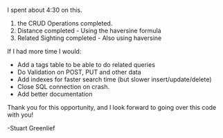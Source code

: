 I spent about 4:30 on this.

1) the CRUD Operations completed. 
2) Distance completed - Using the haversine formula
3) Related Sighting completed - Also using haversine


If I had more time I would: 

- Add a tags table to be able to do related queries
- Do Validation on POST, PUT and other data
- Add indexes for faster search time (but slower insert/update/delete)
- Close SQL connection on crash.
- Add better documentation


Thank you for this opportunity, and I look forward to going over this code with you!


-Stuart Greenlief
